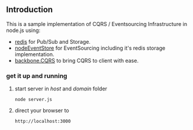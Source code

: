 ## Introduction

This is a sample implementation of CQRS / Eventsourcing Infrastructure in node.js using:

- [redis](http://redis.io/) for Pub/Sub and Storage.
- [nodeEventStore](https://github.com/KABA-CCEAC/nodeEventStore) for EventSourcing including it's redis storage implementation.
- [backbone.CQRS](https://github.com/jamuhl/backbone.CQRS) to bring CQRS to client with ease.

### get it up and running
        
1.  start server in _host_ and _domain_ folder

        node server.js
        
1.  direct your browser to 

        http://localhost:3000
